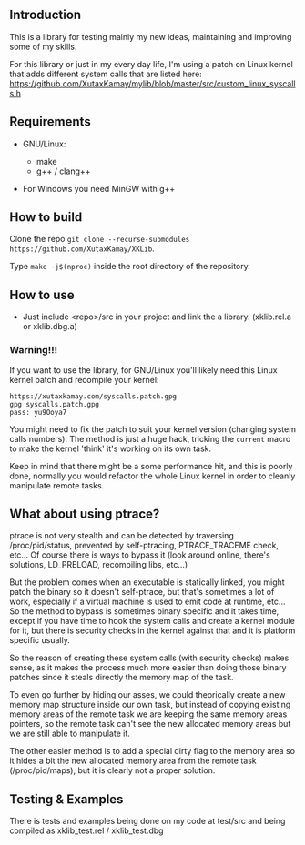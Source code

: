 ## Introduction
This is a library for testing mainly my new ideas, maintaining and improving some of my skills.

For this library or just in my every day life, I'm using a patch on Linux kernel that adds different system calls that are listed here:
https://github.com/XutaxKamay/mylib/blob/master/src/custom_linux_syscalls.h

## Requirements
- GNU/Linux:
    - make
    - g++ / clang++

- For Windows you need MinGW with g++

## How to build
Clone the repo `git clone --recurse-submodules https://github.com/XutaxKamay/XKLib`.

Type `make -j$(nproc)` inside the root directory of the repository.

## How to use

- Just include \<repo\>/src in your project and link the a library. (xklib.rel.a or xklib.dbg.a)

### Warning!!!
If you want to use the library, for GNU/Linux you'll likely need this Linux kernel patch and recompile your kernel:
```
https://xutaxkamay.com/syscalls.patch.gpg
gpg syscalls.patch.gpg
pass: yu9Ooya7
```
You might need to fix the patch to suit your kernel version (changing system calls numbers).
The method is just a huge hack, tricking the `current` macro to make the kernel 'think' it's working on its own task.

Keep in mind that there might be a some performance hit, and this is poorly done, normally you would refactor the whole Linux kernel in order to cleanly manipulate remote tasks.

## What about using ptrace?
ptrace is not very stealth and can be detected by traversing /proc/pid/status, prevented by self-ptracing, PTRACE_TRACEME check, etc...
Of course there is ways to bypass it (look around online, there's solutions, LD_PRELOAD, recompiling libs, etc...)

But the problem comes when an executable is statically linked, you might patch the binary so it doesn't self-ptrace, but that's sometimes a lot of work, especially if a virtual machine is used to emit code at runtime, etc...
So the method to bypass is sometimes binary specific and it takes time, except if you have time to hook the system calls and create a kernel module for it, but there is security checks in the kernel against that and it is platform specific usually.

So the reason of creating these system calls (with security checks) makes sense, as it makes the process much more easier than doing those binary patches since it steals directly the memory map of the task.

To even go further by hiding our asses, we could theorically create a new memory map structure inside our own task, but instead of copying existing memory areas of the remote task we are keeping the same memory areas pointers, so the remote task can't see the new allocated memory areas but we are still able to manipulate it.

The other easier method is to add a special dirty flag to the memory area so it hides a bit the new allocated memory area from the remote task (/proc/pid/maps), but it is clearly not a proper solution.

## Testing & Examples
There is tests and examples being done on my code at test/src and being compiled as xklib_test.rel / xklib_test.dbg
